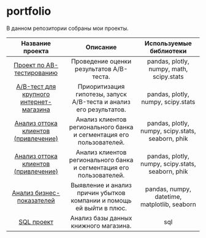 # portfolio

В данном репозитории собраны мои проекты.

| Название проекта | Описание | Используемые библиотеки |
|:---------------------------:| :---------------------------: |:---------------------------:|
|[Проект по АB-тестированию](https://github.com/kotovvladislavm/portfolio/tree/main/ab_test(final_project)) | Проведение оценки результатов A/B-теста. | pandas, plotly, numpy, math, scipy.stats |
|[A/B-тест для крупного интернет-магазина](https://github.com/kotovvladislavm/portfolio/blob/main/ab_test_for_interntet_store/ab_test_for_internet_store.ipynb) | Приоритизация гипотезы, запуск A/B-теста и анализ его результатов. | pandas, plotly, numpy, scipy.stats |
|[Анализ оттока клиентов (привлечение)](https://github.com/kotovvladislavm/portfolio/blob/main/customer%20churn%20analysis%20(final%20project)/customer%20churn%20analysis.ipynb) | Анализ клиентов регионального банка и сегментация его пользователей. | pandas, plotly, numpy, scipy.stats, seaborn, phik|
|[Анализ оттока клиентов (привлечение)](https://github.com/kotovvladislavm/portfolio/blob/main/customer%20churn%20analysis%20(final%20project)/customer%20churn%20analysis.ipynb) | Анализ клиентов регионального банка и сегментация его пользователей. | pandas, plotly, numpy, scipy.stats, seaborn, phik|
|[Анализ бизнес-показателей](https://github.com/kotovvladislavm/portfolio/blob/main/procrastinate_pro_application_analysis/213e0e4d-f0b7-4c5f-a51c-13275ce1f3cc%20(1).ipynb) | Выявление и анализ причин убытков компании и помощь ей выйти в плюс. | pandas, numpy, datetime, matplotlib, seaborn|
|[SQL проект](https://github.com/kotovvladislavm/portfolio/blob/main/sql/eb280ef4-6281-4497-b9d5-8653f6a6adf9%20(1).ipynb) | Анализ базы данных книжного магазина. | sql|
